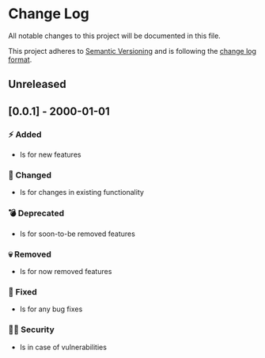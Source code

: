 # Change Log

All notable changes to this project will be documented in this file.

This project adheres to [Semantic Versioning](http://semver.org/) and is following the [change log format](http://keepachangelog.com/).

## Unreleased

## [0.0.1] - 2000-01-01

### :zap: Added

* Is for new features

### :dizzy: Changed

* Is for changes in existing functionality

### :bomb: Deprecated

* Is for soon-to-be removed features

### :skull: Removed

* Is for now removed features

### :syringe: Fixed

* Is for any bug fixes

### :policeman: Security

* Is in case of vulnerabilities